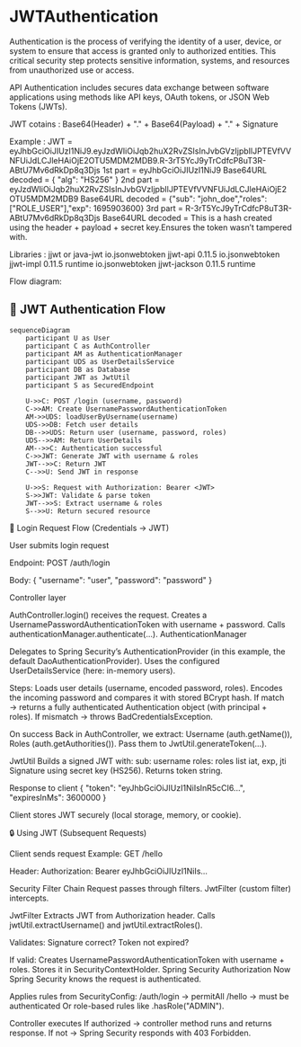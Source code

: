 # JWTAuthentication

Authentication is the process of verifying the identity of a user, device, or system to ensure that access is granted only to authorized entities. This critical security step protects sensitive information, systems, and resources from unauthorized use or access.

API Authentication includes secures data exchange between software applications using methods like API keys, OAuth tokens, or JSON Web Tokens (JWTs).

JWT cotains : Base64(Header) + "." + Base64(Payload) + "." + Signature

Example :
JWT = eyJhbGciOiJIUzI1NiJ9.eyJzdWIiOiJqb2huX2RvZSIsInJvbGVzIjpbIlJPTEVfVVNFUiJdLCJleHAiOjE2OTU5MDM2MDB9.R-3rT5YcJ9yTrCdfcP8uT3R-ABtU7Mv6dRkDp8q3Djs
1st part = eyJhbGciOiJIUzI1NiJ9
    Base64URL decoded = { "alg": "HS256" }
2nd part = eyJzdWIiOiJqb2huX2RvZSIsInJvbGVzIjpbIlJPTEVfVVNFUiJdLCJleHAiOjE2OTU5MDM2MDB9
    Base64URL decoded = {"sub": "john_doe","roles": ["ROLE_USER"],"exp": 1695903600}
3rd part = R-3rT5YcJ9yTrCdfcP8uT3R-ABtU7Mv6dRkDp8q3Djs
    Base64URL decoded = This is a hash created using the header + payload + secret key.Ensures the token wasn’t tampered with.

    
Libraries : jjwt or java-jwt
    <dependency>
        <groupId>io.jsonwebtoken</groupId>
        <artifactId>jjwt-api</artifactId>
        <version>0.11.5</version>
    </dependency>
    <dependency>
        <groupId>io.jsonwebtoken</groupId>
        <artifactId>jjwt-impl</artifactId>
        <version>0.11.5</version>
        <scope>runtime</scope>
    </dependency>
    <dependency>
        <groupId>io.jsonwebtoken</groupId>
        <artifactId>jjwt-jackson</artifactId>
        <version>0.11.5</version>
        <scope>runtime</scope>
    </dependency>


Flow diagram:

## 🔐 JWT Authentication Flow

```mermaid
sequenceDiagram
    participant U as User
    participant C as AuthController
    participant AM as AuthenticationManager
    participant UDS as UserDetailsService
    participant DB as Database
    participant JWT as JwtUtil
    participant S as SecuredEndpoint

    U->>C: POST /login (username, password)
    C->>AM: Create UsernamePasswordAuthenticationToken
    AM->>UDS: loadUserByUsername(username)
    UDS->>DB: Fetch user details
    DB-->>UDS: Return user (username, password, roles)
    UDS-->>AM: Return UserDetails
    AM-->>C: Authentication successful
    C->>JWT: Generate JWT with username & roles
    JWT-->>C: Return JWT
    C-->>U: Send JWT in response

    U->>S: Request with Authorization: Bearer <JWT>
    S->>JWT: Validate & parse token
    JWT-->>S: Extract username & roles
    S-->>U: Return secured resource
```



🔑 Login Request Flow (Credentials → JWT)

User submits login request

Endpoint: POST /auth/login

Body:
{
  "username": "user",
  "password": "password"
}


Controller layer

AuthController.login() receives the request.
Creates a UsernamePasswordAuthenticationToken with username + password.
Calls authenticationManager.authenticate(...).
AuthenticationManager

Delegates to Spring Security’s AuthenticationProvider (in this example, the default DaoAuthenticationProvider).
Uses the configured UserDetailsService (here: in-memory users).

Steps:
Loads user details (username, encoded password, roles).
Encodes the incoming password and compares it with stored BCrypt hash.
If match → returns a fully authenticated Authentication object (with principal + roles).
If mismatch → throws BadCredentialsException.

On success
Back in AuthController, we extract:
Username (auth.getName()),
Roles (auth.getAuthorities()).
Pass them to JwtUtil.generateToken(...).

JwtUtil
Builds a signed JWT with:
sub: username
roles: roles list
iat, exp, jti
Signature using secret key (HS256).
Returns token string.

Response to client
{
  "token": "eyJhbGciOiJIUzI1NiIsInR5cCI6...",
  "expiresInMs": 3600000
}


Client stores JWT securely (local storage, memory, or cookie).




🔒 Using JWT (Subsequent Requests)

Client sends request
Example: GET /hello

Header:
Authorization: Bearer eyJhbGciOiJIUzI1NiIs...

Security Filter Chain
Request passes through filters.
JwtFilter (custom filter) intercepts.

JwtFilter
Extracts JWT from Authorization header.
Calls jwtUtil.extractUsername() and jwtUtil.extractRoles().

Validates:
Signature correct?
Token not expired?

If valid:
Creates UsernamePasswordAuthenticationToken with username + roles.
Stores it in SecurityContextHolder.
Spring Security Authorization
Now Spring Security knows the request is authenticated.

Applies rules from SecurityConfig:
/auth/login → permitAll
/hello → must be authenticated
Or role-based rules like .hasRole("ADMIN").

Controller executes
If authorized → controller method runs and returns response.
If not → Spring Security responds with 403 Forbidden.
